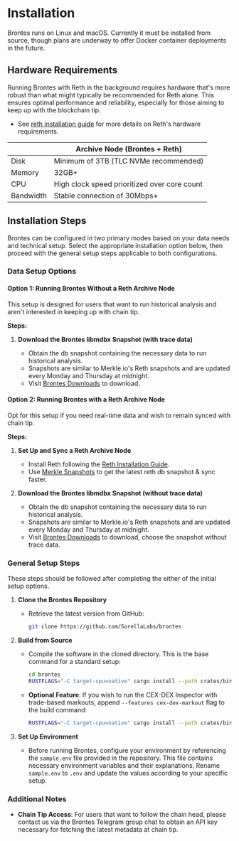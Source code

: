 # Installation

Brontes runs on Linux and macOS. Currently it must be installed from source, though plans are underway to offer Docker container deployments in the future.

## Hardware Requirements

Running Brontes with Reth in the background requires hardware that's more robust than what might typically be recommended for Reth alone. This ensures optimal performance and reliability, especially for those aiming to keep up with the blockchain tip.

- See [reth installation guide](https://paradigmxyz.github.io/reth/installation/installation.html) for more details on Reth's hardware requirements.

|           | Archive Node (Brontes + Reth)                |
| --------- | -------------------------------------------- |
| Disk      | Minimum of 3TB (TLC NVMe recommended)        |
| Memory    | 32GB+                                        |
| CPU       | High clock speed prioritized over core count |
| Bandwidth | Stable connection of 30Mbps+                 |

## Installation Steps

Brontes can be configured in two primary modes based on your data needs and technical setup. Select the appropriate installation option below, then proceed with the general setup steps applicable to both configurations.

### Data Setup Options

#### Option 1: Running Brontes Without a Reth Archive Node

This setup is designed for users that want to run historical analysis and aren't interested in keeping up with chain tip.

**Steps:**

1. **Download the Brontes libmdbx Snapshot (with trace data)**

   - Obtain the db snapshot containing the necessary data to run historical analysis.
   - Snapshots are similar to Merkle.io's Reth snapshots and are updated every Monday and Thursday at midnight.
   - Visit [Brontes Downloads](https://brontes.xyz/downloads) to download.

#### Option 2: Running Brontes with a Reth Archive Node

Opt for this setup if you need real-time data and wish to remain synced with chain tip.

**Steps:**

1. **Set Up and Sync a Reth Archive Node**

   - Install Reth following the [Reth Installation Guide](https://paradigmxyz.github.io/reth/installation/source.html).
   - Use [Merkle Snapshots](https://snapshots.merkle.io/) to get the latest reth db snapshot & sync faster.

2. **Download the Brontes libmdbx Snapshot (without trace data)**

   - Obtain the db snapshot containing the necessary data to run historical analysis.
   - Snapshots are similar to Merkle.io's Reth snapshots and are updated every Monday and Thursday at midnight.
   - Visit [Brontes Downloads](https://brontes.xyz/downloads) to download, choose the snapshot without trace data.

### General Setup Steps

These steps should be followed after completing the either of the initial setup options.

1. **Clone the Brontes Repository**

   - Retrieve the latest version from GitHub:
     ```sh
     git clone https://github.com/SorellaLabs/brontes
     ```

2. **Build from Source**

   - Compile the software in the cloned directory. This is the base command for a standard setup:
     ```sh
     cd brontes
     RUSTFLAGS="-C target-cpu=native" cargo install --path crates/bin --profile maxperf
     ```
   - **Optional Feature**: If you wish to run the CEX-DEX Inspector with trade-based markouts, append `--features cex-dex-markout` flag to the build command:
     ```sh
     RUSTFLAGS="-C target-cpu=native" cargo install --path crates/bin --profile maxperf --features cex-dex-markout
     ```

3. **Set Up Environment**

   - Before running Brontes, configure your environment by referencing the `sample.env` file provided in the repository. This file contains necessary environment variables and their explanations. Rename `sample.env` to `.env` and update the values according to your specific setup.

### Additional Notes

- **Chain Tip Access**: For users that want to follow the chain head, please contact us via the Brontes Telegram group chat to obtain an API key necessary for fetching the latest metadata at chain tip.
